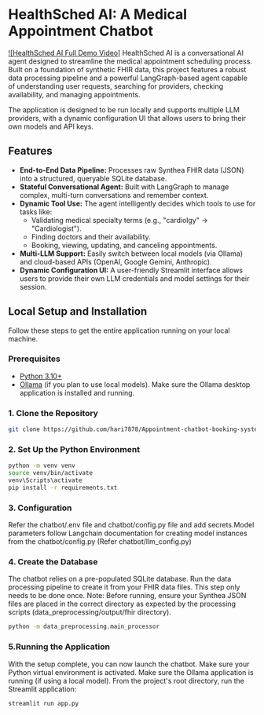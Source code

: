 # HealthSched AI: A Medical Appointment Chatbot


[![HealthSched AI Full Demo Video]](https://www.youtube.com/watch?v=u0QpZdaBxzI&ab_channel=Hari)
HealthSched AI is a  conversational AI agent designed to streamline the medical appointment scheduling process. Built on a foundation of synthetic FHIR data, this project features a robust data processing pipeline and a powerful LangGraph-based agent capable of understanding user requests, searching for providers, checking availability, and managing appointments.

The application is designed to be run locally and supports multiple LLM providers, with a dynamic configuration UI that allows users to bring their own models and API keys.



## Features

-   **End-to-End Data Pipeline:** Processes raw Synthea FHIR data (JSON) into a structured, queryable SQLite database.
-   **Stateful Conversational Agent:** Built with LangGraph to manage complex, multi-turn conversations and remember context.
-   **Dynamic Tool Use:** The agent intelligently decides which tools to use for tasks like:
    -   Validating medical specialty terms (e.g., "cardiolgy" -> "Cardiologist").
    -   Finding doctors and their availability.
    -   Booking, viewing, updating, and canceling appointments.
-   **Multi-LLM Support:** Easily switch between local models (via Ollama) and cloud-based APIs (OpenAI, Google Gemini, Anthropic).
-   **Dynamic Configuration UI:** A user-friendly Streamlit interface allows users to provide their own LLM credentials and model settings for their session.




## Local Setup and Installation

Follow these steps to get the entire application running on your local machine.

### Prerequisites


-   [Python 3.10+](https://www.python.org/)
-   [Ollama](https://ollama.com/) (if you plan to use local models). Make sure the Ollama desktop application is installed and running.

### 1. Clone the Repository

```bash
git clone https://github.com/hari7878/Appointment-chatbot-booking-system.git
```

### 2. Set Up the Python Environment
```bash
python -m venv venv
source venv/bin/activate
venv\Scripts\activate
pip install -r requirements.txt
```
### 3. Configuration
Refer the chatbot/.env file and chatbot/config.py file and add secrets.Model parameters follow Langchain documentation for creating model instances from the chatbot/config.py (Refer chatbot/llm_config.py)

### 4. Create the Database
The chatbot relies on a pre-populated SQLite database. Run the data processing pipeline to create it from your FHIR data files. This step only needs to be done once.
Note: Before running, ensure your Synthea JSON files are placed in the correct directory as expected by the processing scripts (data_preprocessing/output/fhir directory).
```bash
python -m data_preprocessing.main_processor
```

### 5.Running the Application
With the setup complete, you can now launch the chatbot.
Make sure your Python virtual environment is activated.
Make sure the Ollama application is running (if using a local model).
From the project's root directory, run the Streamlit application:
```bash
streamlit run app.py
```
